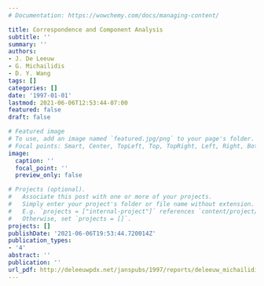 ```yaml
---
# Documentation: https://wowchemy.com/docs/managing-content/

title: Correspondence and Component Analysis
subtitle: ''
summary: ''
authors:
- J. De Leeuw
- G. Michailidis
- D. Y. Wang
tags: []
categories: []
date: '1997-01-01'
lastmod: 2021-06-06T12:53:44-07:00
featured: false
draft: false

# Featured image
# To use, add an image named `featured.jpg/png` to your page's folder.
# Focal points: Smart, Center, TopLeft, Top, TopRight, Left, Right, BottomLeft, Bottom, BottomRight.
image:
  caption: ''
  focal_point: ''
  preview_only: false

# Projects (optional).
#   Associate this post with one or more of your projects.
#   Simply enter your project's folder or file name without extension.
#   E.g. `projects = ["internal-project"]` references `content/project/deep-learning/index.md`.
#   Otherwise, set `projects = []`.
projects: []
publishDate: '2021-06-06T19:53:44.720014Z'
publication_types:
- '4'
abstract: ''
publication: ''
url_pdf: http://deleeuwpdx.net/janspubs/1997/reports/deleeuw_michailidis_wang_R_97.pdf
---
```

